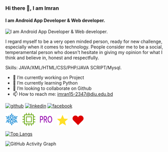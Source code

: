 ### Hi there 👋, I am Imran
#### I am  Android App Developer & Web developer.
![I am  Android App Developer & Web developer.](https://scontent.fdac136-1.fna.fbcdn.net/v/t39.30808-6/274042484_694179235076827_2178843473201285089_n.jpg?stp=dst-jpg_p960x960&_nc_cat=100&ccb=1-7&_nc_sid=e3f864&_nc_eui2=AeGyaVp6lbs3iquQEb-9TtBBTfNggo-1rtBN82CCj7Wu0AkwD5qVKsEbiy6na0ICjQnDOXZNywoly7_wnjokfCKi&_nc_ohc=2TCcKsiXuj4AX_hlati&_nc_ht=scontent.fdac136-1.fna&oh=00_AT8xkTQ4CV9FfPfsLOWshl133HgHxl5VZRJ5XOtAzQ5c2Q&oe=62A91BFC)

I regard myself to be a very open minded person, ready for new challenge, especially when it comes to technology. People consider me to be a social, temperamental person who doesn't hesitate in giving my opinion for what I think and believe in, honest and respectfully.

Skills: JAVA/XML/HTML/CSS/PHP/JAVA SCRIPT/Mysql.

- 🔭 I’m currently working on Project 
- 🌱 I’m currently learning Python  
- 👯 I’m looking to collaborate on Github 
- 📫 How to reach me: imran15-2347@diu.edu.bd 


[<img src='https://cdn.jsdelivr.net/npm/simple-icons@3.0.1/icons/github.svg' alt='github' height='40'>](https://github.com/https://github.com/ImranTusar)  [<img src='https://cdn.jsdelivr.net/npm/simple-icons@3.0.1/icons/linkedin.svg' alt='linkedin' height='40'>](https://www.linkedin.com/in/https://www.linkedin.com/in/imran-uddin-6a7849233//)  [<img src='https://cdn.jsdelivr.net/npm/simple-icons@3.0.1/icons/facebook.svg' alt='facebook' height='40'>](https://www.facebook.com/https://www.facebook.com/profile.php?id=100034542695497)  

<a href='https://archiveprogram.github.com/'><img src='https://raw.githubusercontent.com/acervenky/animated-github-badges/master/assets/acbadge.gif' width='40' height='40'></a> <a href='https://docs.github.com/en/developers'><img src='https://raw.githubusercontent.com/acervenky/animated-github-badges/master/assets/devbadge.gif' width='40' height='40'></a> <a href='https://github.com/pricing'><img src='https://raw.githubusercontent.com/acervenky/animated-github-badges/master/assets/pro.gif' width='40' height='40'></a> <a href='https://stars.github.com/'><img src='https://raw.githubusercontent.com/acervenky/animated-github-badges/master/assets/starbadge.gif' width='35' height='35'></a> <a href='https://docs.github.com/en/github/supporting-the-open-source-community-with-github-sponsors'><img src='https://raw.githubusercontent.com/acervenky/animated-github-badges/master/assets/sponsorbadge.gif' width='35' height='35'></a> 

[![Top Langs](https://github-readme-stats.vercel.app/api/top-langs/?username=https://github.com/ImranTusar)](https://github.com/anuraghazra/github-readme-stats)

![GitHub Activity Graph](https://activity-graph.herokuapp.com/graph?username=https://github.com/ImranTusar)  

  

